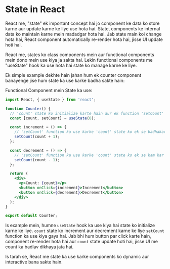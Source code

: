 
# State in React



React me, "state" ek important concept hai jo component ke data ko store karne aur update karne ke liye use hota hai. State, components ke internal data ko maintain karne mein madadgar hota hai. Jab state main koi change hota hai, React component automatically re-render hota hai, jisse UI update hoti hai.

React me, states ko class components mein aur functional components mein dono mein use kiya ja sakta hai. Lekin functional components me "useState" hook ka use hota hai state ko manage karne ke liye.

Ek simple example dekhte hain jahan hum ek counter component banayenge jise hum state ka use karke badha sakte hain:

Functional Component mein State ka use:

```jsx
import React, { useState } from 'react';

function Counter() {
  // 'count' state ko initialize karte hain aur ek function 'setCount' bhi milta hai, jo is state ko update karne ke liye use hota hai
  const [count, setCount] = useState(0);

  const increment = () => {
    // 'setCount' function ka use karke 'count' state ko ek se badhakar kar dete hain
    setCount(count + 1);
  };

  const decrement = () => {
    // 'setCount' function ka use karke 'count' state ko ek se kam kar dete hain
    setCount(count - 1);
  };

  return (
    <div>
      <p>Count: {count}</p>
      <button onClick={increment}>Increment</button>
      <button onClick={decrement}>Decrement</button>
    </div>
  );
}

export default Counter;
```

Is example mein, humne `useState` hook ka use kiya hai state ko initialize karne ke liye. `count` state ko increment aur decrement karne ke liye `setCount` function ka use kiya gaya hai. Jab bhi hum button par click karte hain, component re-render hota hai aur `count` state update hoti hai, jisse UI me count ka badlav dikhaya jata hai.

Is tarah se, React me state ka use karke components ko dynamic aur interactive bana sakte hain.
